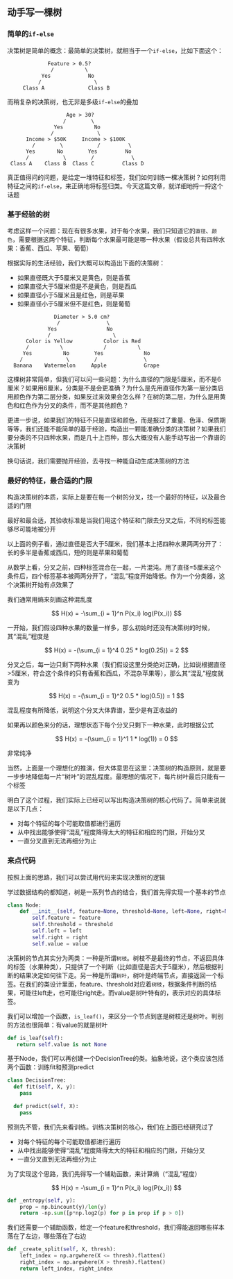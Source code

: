 ## 动手写一棵树

### 简单的`if-else`

决策树是简单的概念：最简单的决策树，就相当于一个`if-else`，比如下面这个：

                 Feature > 0.5?
                  /          \
               Yes            No
              /                 \
         Class A              Class B


而稍复杂的决策树，也无非是多级`if-else`的叠加
                
                
                       Age > 30?
                      /        \
                   Yes          No
                  /              \
          Income > $50K     Income > $100K
            /        \           /         \
          Yes       No        Yes         No
          /           \        /            \
     Class A    Class B  Class C         Class D
     
真正值得问的问题，是给定一堆特征和标签，我们如何训练一棵决策树？如何利用特征之间的`if-else`，来正确地将标签归类。今天这篇文章，就详细地捋一捋这个话题

### 基于经验的树

考虑这样一个问题：现在有很多水果，对于每个水果，我们只知道它的`直径`、`颜色`，需要根据这两个特征，判断每个水果最可能是哪一种水果（假设总共有四种水果：香蕉、西瓜、苹果、葡萄）

根据实际的生活经验，我们大概可以构造出下面的决策树：

 - 如果直径既大于5厘米又是黄色，则是香蕉
 - 如果直径大于5厘米但是不是黄色，则是西瓜
 - 如果直径小于5厘米且是红色，则是苹果
 - 如果直径小于5厘米但不是红色，则是葡萄
```
               Diameter > 5.0 cm?
                /               \
             Yes                No
             /                    \
      Color is Yellow          Color is Red
      /          \             /          \
     Yes          No        Yes             No
    /              \        /               \
  Banana    Watermelon     Apple            Grape
```  
这棵树非常简单，但我们可以问一些问题：为什么直径的门限是5厘米，而不是6厘米？如果用6厘米，分类是不是会更准确？为什么是先用直径作为第一层分类后用颜色作为第二层分类，如果反过来效果会怎么样？在树的第二层，为什么是用黄色和红色作为分叉的条件，而不是其他颜色？

更进一步说，如果我们的特征不只是直径和颜色，而是报过了重量、色泽、保质期等等，我们还能不能简单的基于经验，构造出一颗能准确分类的决策树？如果我们要分类的不只四种水果，而是几十上百种，那么大概没有人能手动写出一个靠谱的决策树

换句话说，我们需要抛开经验，去寻找一种能自动生成决策树的方法

### 最好的特征，最合适的门限

构造决策树的本质，实际上是要在每一个树的分叉，找一个最好的特征，以及最合适的门限

最好和最合适，其验收标准是当我们用这个特征和门限去分叉之后，不同的标签能够尽可能地被分开

以上面的例子看，通过直径是否大于5厘米，我们基本上把四种水果两两分开了：长的多半是香蕉或西瓜，短的则是苹果和葡萄

从数学上看，分叉之前，四种标签混合在一起，一片混沌。用了直径=5厘米这个条件后，四个标签基本被两两分开了，“混乱”程度开始降低。作为一个分类器，这个决策树开始有点效果了

我们通常用熵来刻画这种混乱度

$$ H(x) = -\sum_{i = 1}^n P(x_i) log(P(x_i)) $$

一开始，我们假设四种水果的数量一样多，那么初始时还没有决策树的时候，其“混乱”程度是

$$ H(x) = -(\sum_{i = 1}^4 0.25 * log(0.25)) = 2 $$ 

分叉之后，每一边只剩下两种水果（我们假设这里分类绝对正确，比如说根据直径>5厘米，符合这个条件的只有香蕉和西瓜，不混杂苹果等），那么其“混乱”程度就变为

$$ H(x) = -(\sum_{i = 1}^2 0.5 * log(0.5)) = 1 $$

混乱程度有所降低，说明这个分叉大体靠谱，至少是有正收益的

如果再以颜色来分的话，理想状态下每个分叉只剩下一种水果，此时根据公式

$$ H(x) = -(\sum_{i = 1}^1 1 * log(1)) = 0 $$

非常纯净

当然，上面是一个理想化的推演，但大体意思在这里：决策树的构造原则，就是要一步步地降低每一片“树叶”的混乱程度。最理想的情况下，每片树叶最后只能有一个标签

明白了这个过程，我们实际上已经可以写出构造决策树的核心代码了。简单来说就是以下几点：

- 对每个特征的每个可能取值都进行遍历
- 从中找出能够使得“混乱”程度降得太大的特征和相应的门限，开始分叉
- 一直分叉直到无法再细分为止

### 来点代码

按照上面的思路，我们可以尝试用代码来实现决策树的逻辑

学过数据结构的都知道，树是一系列节点的结合，我们首先得实现一个基本的节点

```python
class Node:
    def __init__(self, feature=None, threshold=None, left=None, right=None, *, value=None):
        self.feature = feature
        self.threshold = threshold
        self.left = left
        self.right = right
        self.value = value
```

决策树的节点其实分为两类：一种是所谓`树枝`。树枝不是最终的节点，不返回具体的标签（水果种类），只提供了一个判断（比如直径是否大于5厘米），然后根据判断的结果决定如何往下走。另一种是所谓`树叶`，树叶是终端节点，直接返回一个标签。在我们的类设计里面，feature、threshold对应着`树枝`，根据条件判断的结果，可能往left走，也可能往right走。而value是树叶特有的，表示对应的具体标签。

我们可以增加一个函数，`is_leaf()`，来区分一个节点到底是树枝还是树叶。判别的方法也很简单：有value的就是树叶

```python
def is_leaf(self):
   return self.value is not None
```

基于Node，我们可以再创建一个DecisionTree的类。抽象地说，这个类应该包括两个函数：训练fit和预测predict

```python
class DecisionTree:
  def fit(self, X, y):
    pass
  
  def predict(self, X):
    pass
```

预测先不管，我们先来看训练。训练决策树的核心，我们在上面已经研究过了

- 对每个特征的每个可能取值都进行遍历
- 从中找出能够使得“混乱”程度降得太大的特征和相应的门限，开始分叉
- 一直分叉直到无法再细分为止

为了实现这个思路，我们先得写一个辅助函数，来计算熵（“混乱”程度）

$$ H(x) = -\sum_{i = 1}^n P(x_i) log(P(x_i)) $$

```python
def _entropy(self, y):
    prop = np.bincount(y)/len(y)
    return -np.sum([p*np.log2(p) for p in prop if p > 0])
```

我们还需要一个辅助函数，给定一个feature和threshold，我们得能返回哪些样本落在了左边，哪些落在了右边

```python
def _create_split(self, X, thresh):
    left_index = np.argwhere(X <= thresh).flatten()
    right_index = np.argwhere(X > thresh).flatten()
    return left_index, right_index
 ```















